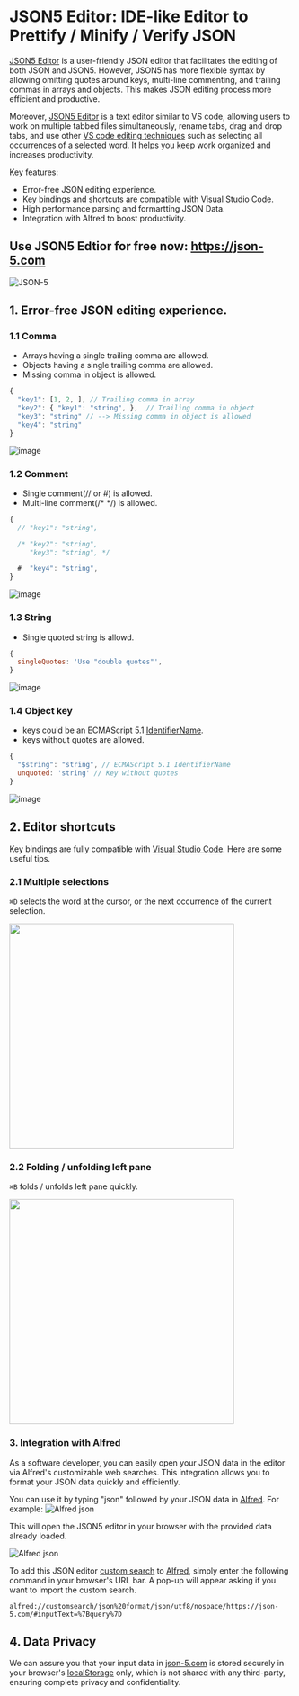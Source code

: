 # JSON5 Editor: IDE-like Editor to Prettify / Minify / Verify JSON
[JSON5 Editor](https://json-5.com) is a user-friendly JSON editor that facilitates the editing of both JSON and JSON5. However, JSON5 has more flexible syntax by allowing omitting quotes around keys, multi-line commenting, and trailing commas in arrays and objects. This makes JSON editing process more efficient and productive.

Moreover, [JSON5 Editor](https://json-5.com) is a text editor similar to VS code, allowing users to work on multiple tabbed files simultaneously, rename tabs, drag and drop tabs, and use other [VS code editing techniques](https://code.visualstudio.com/docs/editor/codebasics) such as selecting all occurrences of a selected word. It helps you keep work organized and increases productivity.

Key features:
- Error-free JSON editing experience.
- Key bindings and shortcuts are compatible with Visual Studio Code.
- High performance parsing and formartting JSON Data.
- Integration with Alfred to boost productivity.

## Use JSON5 Edtior for free now: https://json-5.com

![JSON-5](https://user-images.githubusercontent.com/3455798/226092084-5977ae57-b643-473a-a0bd-b937084b07f7.gif)

## 1. Error-free JSON editing experience.

### 1.1 Comma
- Arrays having a single trailing comma are allowed.
- Objects having a single trailing comma are allowed.
- Missing comma in object is allowed.

```js
{
  "key1": [1, 2, ], // Trailing comma in array
  "key2": { "key1": "string", },  // Trailing comma in object 
  "key3": "string" // --> Missing comma in object is allowed
  "key4": "string"
}
```
![image](https://user-images.githubusercontent.com/3455798/226093599-ca5e8319-75fd-4c5d-861d-3ef0e0a53490.png)


### 1.2 Comment
- Single comment(// or #) is allowed.
- Multi-line comment(/* */) is allowed.


```js
{
  // "key1": "string",

  /* "key2": "string",
     "key3": "string", */

  #  "key4": "string",
}
```
![image](https://user-images.githubusercontent.com/3455798/226093818-36c2cd20-0b35-4384-9ff1-7b3c3752ae40.png)


### 1.3 String
- Single quoted string is allowd.

```js
{
  singleQuotes: 'Use "double quotes"',
}
```
![image](https://user-images.githubusercontent.com/3455798/226093775-ce2e1a7c-cc47-43a9-9498-614e036c4492.png)


### 1.4 Object key

- keys could be an ECMAScript 5.1 [IdentifierName](https://262.ecma-international.org/5.1/#sec-7.6).
- keys without quotes are allowed.
```js
{
  "$string": "string", // ECMAScript 5.1 IdentifierName
  unquoted: 'string' // Key without quotes
}
```
![image](https://user-images.githubusercontent.com/3455798/226093494-66983740-9a00-4041-bdc1-613732e89253.png)

## 2. Editor shortcuts
Key bindings are fully compatible with [Visual Studio Code](https://code.visualstudio.com/docs/editor/codebasics). Here are some useful tips.

### 2.1 Multiple selections
`⌘D` selects the word at the cursor, or the next occurrence of the current selection.

<img style="width:400px" src="https://user-images.githubusercontent.com/3455798/226115913-658541ea-3b5f-448d-b83a-b08459a3a492.png" />

### 2.2 Folding / unfolding left pane
`⌘B` folds / unfolds left pane quickly.

<img style="width:400px" src="https://user-images.githubusercontent.com/3455798/226117055-9ae01abf-a72a-4e25-beec-7e7346883eb2.png" />


### 3. Integration with Alfred
As a software developer, you can easily open your JSON data in the editor via Alfred's customizable web searches. This integration allows you to format your JSON data quickly and efficiently.

You can use it by typing "json" followed by your JSON data in [Alfred](https://www.alfredapp.com). For example:
![Alfred json](https://user-images.githubusercontent.com/3455798/229289708-0398eb8f-4017-455a-a8bf-950256c32feb.png)

This will open the JSON5 editor in your browser with the provided data already loaded.

![Alfred json](https://user-images.githubusercontent.com/3455798/229290034-62e3d6dc-e35d-4094-88b9-15ea44323ffe.png)

To add this JSON editor [custom search](https://www.alfredapp.com/help/features/web-search/custom-searches) to [Alfred](https://www.alfredapp.com), simply enter the following command in your browser's URL bar. A pop-up will appear asking if you want to import the custom search.

```
alfred://customsearch/json%20format/json/utf8/nospace/https://json-5.com/#inputText=%7Bquery%7D
```


## 4. Data Privacy
We can assure you that your input data in [json-5.com](json-5.com) is stored securely in your browser's [localStorage](https://developer.mozilla.org/en-US/docs/Web/API/Window/localStorage) only, which is not shared with any third-party, ensuring complete privacy and confidentiality.
